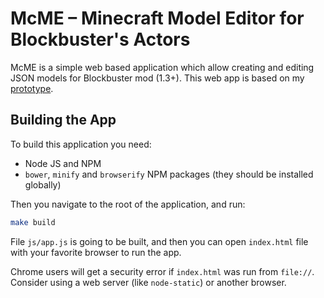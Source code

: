 # McME – Minecraft Model Editor for Blockbuster's Actors

McME is a simple web based application which allow creating and editing JSON 
models for Blockbuster mod (1.3+). This web app is based on my 
[prototype](https://gist.github.com/mchorse/b567a0fbd0f9b8f80ed480c36cfea22b). 

## Building the App

To build this application you need:

* Node JS and NPM
* `bower`, `minify` and `browserify` NPM packages (they should be installed globally)

Then you navigate to the root of the application, and run:

```sh
make build
```

File `js/app.js` is going to be built, and then you can open `index.html` file with 
your favorite browser to run the app. 

Chrome users will get a security error if `index.html` was run from `file://`. 
Consider using a web server (like `node-static`) or another browser.

<!-- 
    It would be cool if Mojang would integrate my implementation of JSON entity 
    models into Minecraft *giggles* 

    Lots of people may start hating me :D
-->